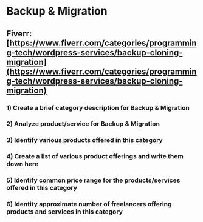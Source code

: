 # Backup & Migration
## Fiverr: [https://www.fiverr.com/categories/programming-tech/wordpress-services/backup-cloning-migration](https://www.fiverr.com/categories/programming-tech/wordpress-services/backup-cloning-migration)
### 1) Create a brief category description for Backup & Migration
### 2) Analyze product/service for Backup & Migration
### 3) Identify various products offered in this category
### 4) Create a list of various product offerings and write them down here
### 5) Identify common price range for the products/services offered in this category
### 6) Identity approximate number of freelancers offering products and services in this category
